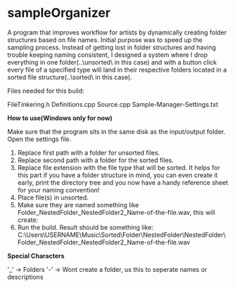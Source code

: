 # sampleOrganizer
A program that improves workflow for artists by dynamically creating folder structures based on file names.
Initial purpose was to speed up the sampling process. Instead of getting lost in folder structures and having trouble keeping naming consistent,
I designed a system where I drop everything in one folder(..\unsorted\ in this case) and with a button click every file of a specified type
will land in their respective folders located in a sorted file structure(..\sorted\ in this case).

Files needed for this build:

FileTinkering.h
Definitions.cpp
Source.cpp
Sample-Manager-Settings.txt

**How to use(Windows only for now)**

Make sure that the program sits in the same disk as the input/output folder. Open the settings file.
1. Replace first path with a folder for unsorted files.
2. Replace second path with a folder for the sorted files.
3. Replace file extension with the file type that will be sorted.
It helps for this part if you have a folder structure in mind, you can even create it early, print the directory tree and you now have a 
handy reference sheet for your naming convention!
4. Place file(s) in unsorted.
5. Make sure they are named something like Folder_NestedFolder_NestedFolder2_Name-of-the-file.wav, this will create:
6. Run the build. Result should be something like:
C:\Users\USERNAME\Music\Sorted\Folder\NestedFolder\NestedFolder\Folder_NestedFolder_NestedFolder2_Name-of-the-file.wav

**Special Characters**

'_' -> Folders
'-' -> Wont create a folder, us this to seperate names or descriptions

